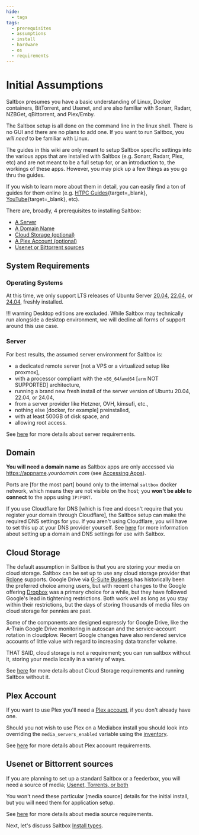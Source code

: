 ```yaml
---
hide:
  - tags
tags:
  - prerequisites
  - assumptions
  - install
  - hardware
  - os
  - requirements
---
```


# Initial Assumptions

Saltbox presumes you have a basic understanding of Linux, Docker containers, BitTorrent, and Usenet, and are also familiar with Sonarr, Radarr, NZBGet, qBittorrent, and Plex/Emby.

The Saltbox setup is all done on the command line in the linux shell.  There is no GUI and there are no plans to add one.  If you want to run Saltbox, you *will need* to be familiar with Linux.

The guides in this wiki are only meant to setup Saltbox specific settings into the various apps that are installed with Saltbox (e.g. Sonarr, Radarr, Plex, etc) and are not meant to be a full setup for, or an introduction to, the workings of these apps. However, you may pick up a few things as you go thru the guides.

If you wish to learn more about them in detail, you can easily find a ton of guides for them online (e.g. [HTPC Guides](https://www.htpcguides.com){target=_blank}, [YouTube](https://www.youtube.com){target=_blank}, etc).

There are, broadly, 4 prerequisites to installing Saltbox:

<!-- TOC depthFrom:1 depthTo:6 withLinks:1 updateOnSave:1 orderedList:0 -->

- [A Server](#server)
- [A Domain Name](#domain)
- [Cloud Storage (optional)](#cloud-storage)
- [A Plex Account (optional)](#plex-account)
- [Usenet or Bittorrent sources](#usenet-or-bittorrent-sources)

<!-- /TOC -->

## System Requirements

### Operating Systems

At this time, we only support LTS releases of Ubuntu Server [20.04](https://releases.ubuntu.com/20.04/), [22.04](https://releases.ubuntu.com/22.04/), or [24.04](https://releases.ubuntu.com/24.04/), freshly installed.

!!! warning
    Desktop editions are excluded. While Saltbox may technically run alongside a desktop environment, we will decline all forms of support around this use case.

### Server

For best results, the assumed server environment for Saltbox is:

- a dedicated remote server [not a VPS or a virtualized setup like proxmox],
- with a processor compliant with the `x86_64`/`amd64` [`arm` NOT SUPPORTED] architecture,
- running a brand new fresh install of the server version of Ubuntu 20.04, 22.04, or 24.04,
- from a server provider like Hetzner, OVH, kimsufi, etc.,
- nothing else [docker, for example] preinstalled,
- with at least 500GB of disk space, and
- allowing root access.

See [here](../../reference/server.md) for more details about server requirements.

## Domain

**You will need a domain name** as Saltbox apps are only accessed via <https://appname>.*yourdomain.com* (see [Accessing Apps](../basics/accessing_apps.md)).

Ports are [for the most part] bound only to the internal `saltbox` docker network, which means they are not visible on the host; you **won't be able to connect** to the apps using `IP:PORT`.

If you use Cloudflare for DNS [which is free and doesn't require that you register your domain through Cloudflare], the Saltbox setup can make the required DNS settings for you.  If you aren't using Cloudflare, you will have to set this up at your DNS provider yourself.  See [here](../../reference/domain.md) for more information about setting up a domain and DNS settings for use with Saltbox.

## Cloud Storage

The default assumption in Saltbox is that you are storing your media on cloud storage.  Saltbox can be set up to use any cloud storage provider that [Rclone](https://rclone.org/) supports. Google Drive via [G-Suite Business](https://gsuite.google.com/pricing.html) has historically been the preferred choice among users, but with recent changes to the Google offering [Dropbox](https://www.dropbox.com/) was a primary choice for a while, but they have followed Google's lead in tightening restrictions.  Both work well as long as you stay within their restrictions, but the days of storing thousands of media files on cloud storage for pennies are past.

Some of the components are designed expressly for Google Drive, like the A-Train Google Drive monitoring in autoscan and the service-account rotation in cloudplow.  Recent Google changes have also rendered service accounts of little value with regard to increasing data transfer volume.

THAT SAID, cloud storage is not a requirement; you can run saltbox without it, storing your media locally in a variety of ways.

See [here](../../reference/cloud.md) for more details about Cloud Storage requirements and running Saltbox without it.

## Plex Account

If you want to use Plex you'll need a [Plex account](https://www.plex.tv/sign-up/), if you don't already have one.

Should you not wish to use Plex on a Mediabox install you should look into overriding the `media_servers_enabled` variable using the [inventory](../inventory/index.md).

See [here](../../reference/plex.md) for more details about Plex account requirements.

## Usenet or Bittorrent sources

If you are planning to set up a standard Saltbox or a feederbox, you will need a source of media; [Usenet, Torrents, or both](https://www.htpcguides.com/comparing-usenet-vs-torrents/)

You won't need these particular [media source] details for the initial install, but you will need them for application setup.

See [here](../../reference/usenet-torrent.md) for more details about media source requirements.

Next, let's discuss Saltbox [Install types](../basics/install_types.md).
